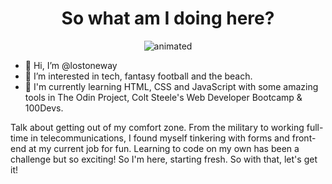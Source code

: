 <h1 align="center"> So what am I doing here? </h1>

<p align="center">
<img src="https://media.giphy.com/media/ule4vhcY1xEKQ/giphy.gif" alt="animated" />
</p>


- 👋 Hi, I’m @lostoneway
- 👀 I’m interested in tech, fantasy football and the beach. 
- 🌱 I'm currently learning HTML, CSS and JavaScript with some amazing tools in The Odin Project, Colt Steele's Web Developer Bootcamp & 100Devs. 

<p> Talk about getting out of my comfort zone. From the military to working full-time in telecommunications, I found myself tinkering with forms and front-end at my  current job for fun. Learning to code on my own has been a challenge but so exciting! So I'm here, starting fresh. So with that, let's get it! </p>


<!---
lostoneway/lostoneway is a ✨ special ✨ repository because its `README.md` (this file) appears on your GitHub profile.
You can click the Preview link to take a look at your changes.
--->

